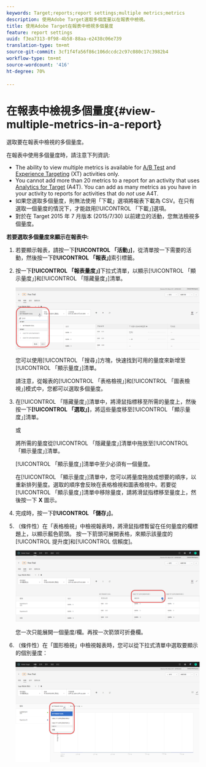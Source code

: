 ```yaml
---
keywords: Target;reports;report settings;multiple metrics;metrics
description: 使用Adobe Target選取多個度量以在報表中檢視。
title: 使用Adobe Target在報表中檢視多個量度
feature: report settings
uuid: f3ea7313-0f98-4b58-88aa-e2438c06e739
translation-type: tm+mt
source-git-commit: 3cf1f4fa56f86c106dccdc2c97c080c17c3982b4
workflow-type: tm+mt
source-wordcount: '416'
ht-degree: 70%

---
```



# 在報表中檢視多個量度{#view-multiple-metrics-in-a-report}

選取要在報表中檢視的多個量度。

在報表中使用多個量度時，請注意下列資訊:

* The ability to view multiple metrics is available for [A/B Test](/help/c-activities/t-test-ab/test-ab.md) and [Experience Targeting](/help/c-activities/t-experience-target/experience-target.md) (XT) activities only.
* You cannot add more than 20 metrics to a report for an activity that uses [Analytics for Target](/help/c-integrating-target-with-mac/a4t/a4t.md) (A4T). You can add as many metrics as you have in your activity to reports for activities that do *not* use A4T.
* 如果您選取多個量度，則無法使用[](/help/c-reports/downloading-data-in-csv-file.md)「下載」選項將報表下載為 CSV。在只有選取一個量度的情況下，才能啟用[!UICONTROL 「下載」]選項。
* 對於在 Target 2015 年 7 月版本 (2015/7/30) 以前建立的活動，您無法檢視多個量度。

**若要選取多個量度來顯示在報表中:**

1. 若要顯示報表，請按一下&#x200B;**[!UICONTROL 「活動」]**，從清單按一下需要的活動，然後按一下&#x200B;**[!UICONTROL 「報表」]**&#x200B;索引標籤。
1. 按一下&#x200B;**[!UICONTROL 「報表量度」]**&#x200B;下拉式清單，以顯示[!UICONTROL 「顯示量度」]和[!UICONTROL 「隱藏量度」]清單。

   ![](assets/multiple_metrics.png)

   您可以使用[!UICONTROL 「搜尋」]方塊，快速找到可用的量度來新增至[!UICONTROL 「顯示量度」]清單。

   請注意，從報表的[!UICONTROL 「表格檢視」]和[!UICONTROL 「圖表檢視」]模式中，您都可以選取多個量度。

1. 在[!UICONTROL 「隱藏量度」]清單中，將滑鼠指標移至所需的量度上，然後按一下&#x200B;**[!UICONTROL 「選取」]**，將這些量度移至[!UICONTROL 「顯示量度」]清單。

   或

   將所需的量度從[!UICONTROL 「隱藏量度」]清單中拖放至[!UICONTROL 「顯示量度」]清單。

   [!UICONTROL 「顯示量度」]清單中至少必須有一個量度。

   在[!UICONTROL 「顯示量度」]清單中，您可以將量度拖放成想要的順序，以重新排列量度。選取的順序會反映在表格檢視和圖表檢視中。若要從[!UICONTROL 「顯示量度」]清單中移除量度，請將滑鼠指標移至量度上，然後按一下 **X** 圖示。

1. 完成時，按一下&#x200B;**[!UICONTROL 「儲存」]**。
1. （條件性）在「表格檢視」中檢視報表時，將滑鼠指標暫留在任何量度的欄標題上，以顯示藍色箭頭。 按一下箭頭可展開表格，來顯示該量度的[!UICONTROL 提升度]和[!UICONTROL 信賴度]。

   ![](assets/multiple_metrics_table.png)

   您一次只能展開一個量度/欄。再按一次箭頭可折疊欄。

1. （條件性）在「圖形檢視」中檢視報表時，您可以從下拉式清單中選取要顯示的個別量度：

   ![](assets/multiple_metrics_graph.png)

